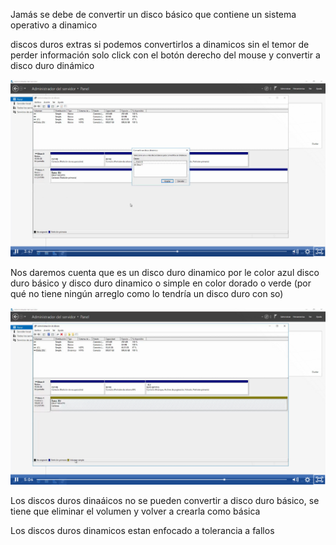 Jamás se debe de convertir un disco básico que contiene un sistema operativo a dinamico

discos duros extras si podemos convertirlos a dinamicos sin el temor de perder información solo click con el botón derecho del mouse y convertir a disco duro dinámico

![alt text](image-38.png)

Nos daremos cuenta que es un disco duro dinamico por le color azul disco duro básico y disco duro dinamico o simple en color dorado o verde (por qué no tiene ningún arreglo como lo tendría un disco duro con so)

![alt text](image-39.png)

Los discos duros dinaáicos no se pueden convertir a disco duro básico, se tiene que eliminar el volumen y volver a crearla como básica

Los discos duros dinamicos estan enfocado a tolerancia a fallos